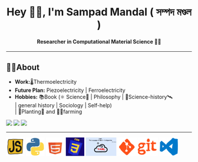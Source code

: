 <h1 align="center"> Hey 🙋‍♂️, I'm Sampad Mandal ( সম্পদ মণ্ডল )</h1>
<h4 align="center">Researcher in Computational Material Science 👨‍💻 </h4>
<hr/>
<h2> 👨‍🎓About</h2>
<ul>
  <li><b>Work:</b>🌡️Thermoelectricity</li>
  <li><b>Future Plan:</b> Piezoelectricity | Ferroelectricity</li>
  <li><b>Hobbies:</b> 📚Book (⚛️ Science🔬 | Philosophy | 🔭Science-history🛰️  <br/>
   | general history | Sociology | Self-help) <br/>
    | 🌱Planting🌳 and 👨‍🌾farming</li>
</ul>

![](http://github-profile-summary-cards.vercel.app/api/cards/profile-details?username=sampad95&theme=nord_dark)
![](http://github-profile-summary-cards.vercel.app/api/cards/repos-per-language?username=sampad95&theme=nord_dark&exclude={Shell})
![](http://github-profile-summary-cards.vercel.app/api/cards/most-commit-language?username=sampad95&theme=nord_dark&exclude={Mathematica,JavaScript})


<hr/>

<div>
  <img src="/_img/js.gif" height=50rem alt="javascript"/>
  <img src="/_img/python2.gif" height=50rem alt="python"/>
  <img src="/_img/html.gif" height=50rem alt="HTML"/>
  <img src="/_img/css.gif" height=50rem alt="CSS"/>
  <img src="/_img/yaml.gif" height=50rem alt="YAML"/>
  <img src="/_img/git.gif" height=50rem alt="git"/>
  <img src="/_img/vs_code.gif" height=50rem alt="VSCode"/>
</div>

<!--  ![ResearchGate](https://www.researchgate.net/profile/Sampad-Mandal?ev=hdr_xprf) -->

<!--
<hr/>
<h3>Reach Me</h3>
  <div style="background-color: aquamarine">
    <a href="https://www.researchgate.net/profile/Sampad-Mandal?ev=hdr_xprf" target="_main"> ResearchGate</a> 
  </div>
-->

<!-- <p align="left"> <img src="https://komarev.com/ghpvc/?username=sampad95&label=Profile%20views&color=0e75b6&style=flat" alt="sampad95" /> </p> -->

<!-- <p><img align="left" src="https://github-readme-stats.vercel.app/api/top-langs?username=sampad95&show_icons=true&locale=en&layout=compact" alt="sampad95" /></p> -->

<!-- <p>&nbsp;<img align="center" src="https://github-readme-stats.vercel.app/api?username=sampad95&show_icons=true&locale=en" alt="sampad95" /></p> -->

<!-- <p style="background-color: grey"><img align="center" src="https://github-readme-streak-stats.herokuapp.com/?user=sampad95&" alt="sampad95" /></p> -->

<!-- <h2>Under develop. Coming soon ....</h2> -->
